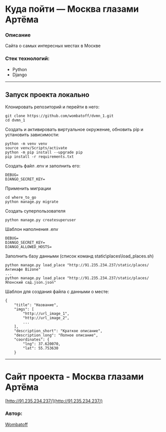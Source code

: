 
# Куда пойти — Москва глазами Артёма
### Описание
Сайта о самых интересных местах в Москве

### Стек технологий:
- Python
- Django
---


## Запуск проекта локально
Клонировать репозиторий и перейти в него:
```
git clone https://github.com/wombatoff/dvmn_1.git
cd dvmn_1
```

Создать и активировать виртуальное окружение, обновить pip и установить зависимости:
```
python -m venv venv
source venv/Scripts/activate
python -m pip install --upgrade pip
pip install -r requirements.txt
```

Создать файл .env и заполнить его:
```
DEBUG=
DJANGO_SECRET_KEY=
```

Применить миграции
```
cd where_to_go
python manage.py migrate
```

Создать суперпользователя
```
python manage.py createsuperuser
```
Шаблон наполнения .env
```
DEBUG=
DJANGO_SECRET_KEY=
DJANGO_ALLOWED_HOSTS=
```


Заполнить базу данными (список команд static\places\load_places.sh)
```
python manage.py load_place "http://91.235.234.237/static/places/Антикафе Bizone"
...
python manage.py load_place "http://91.235.234.237/static/places/Японский сад.json.json"
```
Шаблон для создания файла с данными о месте:
```
{
    "title": "Название",
    "imgs": [
        "http://url_image_1",
        "http://url_image_2",
        ...
    ],
    "description_short": "Краткое описание",
    "description_long": "Полное описание",
    "coordinates": {
        "lng": 37.620070,
        "lat": 55.753630
    }
```
---
# Сайт проекта - Москва глазами Артёма

[http://91.235.234.237/](http://91.235.234.237/)


    


### Автор:

[Wombatoff](https://github.com/wombatoff/)